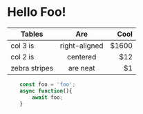 # Hello Foo!

| Tables        | Are           | Cool  |
| ------------- |:-------------:| -----:|
| col 3 is      | right-aligned | $1600 |
| col 2 is      | centered      |   $12 |
| zebra stripes | are neat      |    $1 |

```js
    const foo = 'foo';
    async function(){
        await foo;
    }
```

<ClientOnly>
  <v-comment/>
</ClientOnly>